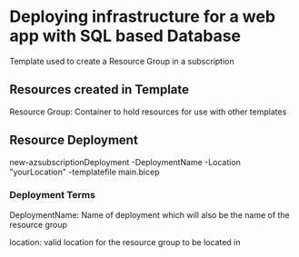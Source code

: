 # Deploying infrastructure for a web app with SQL based Database
Template used to create a Resource Group in a subscription

## Resources created in Template
Resource Group: Container to hold resources for use with other templates

## Resource Deployment

new-azsubscriptionDeployment -DeploymentName -Location "yourLocation" -templatefile main.bicep

### Deployment Terms
DeploymentName: Name of deployment which will also be the name of the resource group

location: valid location for the resource group to be located in
